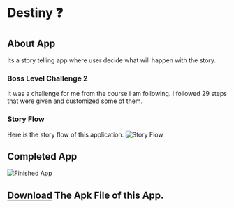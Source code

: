 # Destiny ❓

## About App
Its a story telling app where user decide what will happen with the story.

### Boss Level Challenge 2
It was a challenge for me from the course i am following.
I followed 29 steps that were given and customized some of them.

### Story Flow
Here is the story flow of this application.
![Story Flow](https://i.ibb.co/n1tRP1V/template.jpg)
## Completed App
![Finished App](https://i.ibb.co/jf9Hjnk/ezgif-com-gif-maker.gif)

## [Download](https://drive.google.com/file/d/1ODIWMEbnSI7GEj6_oAKOOT5JA4TnVJLZ/view?usp=sharing) The Apk File of this App.

